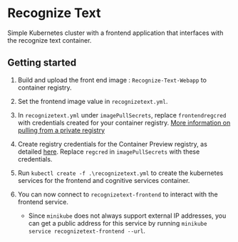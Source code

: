 # Recognize Text

Simple Kubernetes cluster with a frontend application that interfaces with the recognize text container.

## Getting started

1. Build and upload the front end image : `Recognize-Text-Webapp` to container registry.
2. Set the frontend image value in `recognizetext.yml`.
3. In `recognizetext.yml` under `imagePullSecrets`, replace `frontendregcred` with credentials created for your container registry. [More information on pulling from a private registry](https://kubernetes.io/docs/tasks/configure-pod-container/pull-image-private-registry/)

4. Create registry credentials for the Container Preview registry, as detailed [here](https://thorsten-hans.com/how-to-use-a-private-azure-container-registry-with-kubernetes-9b86e67b93b6). Replace `regcred` in `imagePullSecrets` with these credentials.

5. Run `kubectl create -f .\recognizetext.yml` to create the kubernetes services for the frontend and cognitive services container.
6. You can now connect to `recognizetext-frontend` to interact with the frontend service. 
    - Since `minikube` does not always support external IP addresses, you can get a public address for this service by running `minikube service recognizetext-frontend --url`.

